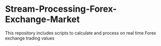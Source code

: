# Stream-Processing-Forex-Exchange-Market
This repository includes scripts to calculate and process on real time Forex exchange trading values
